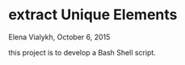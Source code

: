 # extract Unique Elements
Elena Vialykh, October 6, 2015

this project is to develop a Bash Shell script.